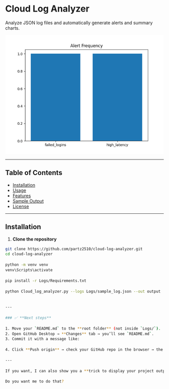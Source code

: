 # Cloud Log Analyzer

Analyze JSON log files and automatically generate alerts and summary charts.

![Summary Chart](output/summary_bar.png)

---

## Table of Contents

- [Installation](#installation)  
- [Usage](#usage)  
- [Features](#features)  
- [Sample Output](#sample-output)  
- [License](#license)  

---

## Installation

1. **Clone the repository**  
```bash
git clone https://github.com/partz2510/cloud-log-analyzer.git
cd cloud-log-analyzer

python -m venv venv
venv\Scripts\activate

pip install -r Logs/Requirements.txt

python Cloud_log_analyzer.py --logs Logs/sample_log.json --out output


---

### ✅ **Next steps**

1. Move your `README.md` to the **root folder** (not inside `Logs/`).  
2. Open GitHub Desktop → **Changes** tab → you’ll see `README.md`.  
3. Commit it with a message like:  

4. Click **Push origin** → check your GitHub repo in the browser → the README should display perfectly with your sample chart.  

---

If you want, I can also show you a **trick to display your project outputs directly in GitHub**, so the PNG charts render **nicely in the README without extra steps**.  

Do you want me to do that?

